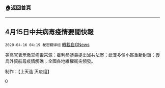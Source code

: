 ###  [:house:返回首頁](https://github.com/ourhimalayas/txt)
---

## 4月15日中共病毒疫情要聞快報
`2020-04-16 04:19 秘密翻译组` [轉載自GNews](https://gnews.org/zh-hant/174270/)

美高官表示徹查病毒來源；霍利參議員提出滅共法案；武漢多個小區重新封鎖；義烏外貿航母疫情觸礁；全國各地維權衝突頻發。



制作：【上天造 灭疫组】

0
